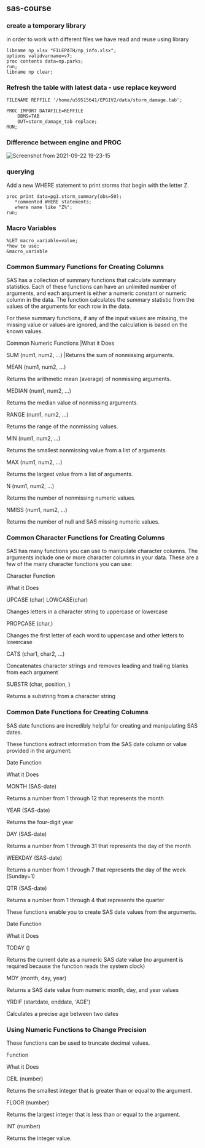 ## sas-course

### create a temporary library 

in order to work with different files we have read and reuse using library
```SAS
libname np xlsx "FILEPATH/np_info.xlsx";
options validvarname=v7;
proc contents data=np.parks;
run;
libname np clear;
```
### Refresh the table with latest data - use replace keyword
```SAS
FILENAME REFFILE '/home/u59515641/EPG1V2/data/storm_damage.tab';

PROC IMPORT DATAFILE=REFFILE
	DBMS=TAB
	OUT=storm_damage_tab replace;
RUN;
```
### Difference between engine and PROC 
![Screenshot from 2021-09-22 19-23-15](https://user-images.githubusercontent.com/33058608/134356915-ff9c89c7-3982-4ae7-83e2-7d2fbb036c05.png)

### querying 
Add a new WHERE statement to print storms that begin with the letter Z. 

```SAS
proc print data=pg1.storm_summary(obs=50);
   *commented WHERE statements;
   where name like "Z%";
run;
```
### Macro Variables 

```SAS
%LET macro_variable=value;
*how to use;
&macro_variable
```

### Common Summary Functions for Creating Columns
SAS has a collection of summary functions that calculate summary statistics. Each of these functions can have an unlimited number of arguments, and each argument is either a numeric constant or numeric column in the data. The function calculates the summary statistic from the values of the arguments for each row in the data.  

For these summary functions, if any of the input values are missing, the missing value or values are ignored, and the calculation is based on the known values.

Common Numeric Functions |What it Does

SUM (num1, num2, ...)    |Returns the sum of nonmissing arguments.

MEAN (num1, num2, ...)

Returns the arithmetic mean (average) of nonmissing arguments.

MEDIAN (num1, num2, ...)

Returns the median value of nonmissing arguments.

RANGE (num1, num2, ...)

Returns the range of the nonmissing values.

MIN (num1, num2, ...)

Returns the smallest nonmissing value from a list of arguments.

MAX (num1, num2, ...)

Returns the largest value from a list of arguments.

N (num1, num2, ...)

Returns the number of nonmissing numeric values.

NMISS (num1, num2, ...)

Returns the number of null and SAS missing numeric values. 


### Common Character Functions for Creating Columns
SAS has many functions you can use to manipulate character columns. The arguments include one or more character columns in your data. These are a few of the many character functions you can use: 

Character Function

What it Does

UPCASE (char)  LOWCASE(char) 

Changes letters in a character string to uppercase or lowercase

PROPCASE (char,<delimiters>) 

Changes the first letter of each word to uppercase and other letters to lowercase

CATS (char1, char2, ...)

Concatenates character strings and removes leading and trailing blanks from each argument

SUBSTR (char, position, <length>)

Returns a substring from a character string

	
### Common Date Functions for Creating Columns
SAS date functions are incredibly helpful for creating and manipulating SAS dates.  

These functions extract information from the SAS date column or value provided in the argument:

Date Function

What it Does

MONTH (SAS-date)

 Returns a number from 1 through 12 that represents the month

YEAR (SAS-date)

 Returns the four-digit year

DAY (SAS-date)

 Returns a number from 1 through 31 that represents the day of the month

WEEKDAY (SAS-date)

 Returns a number from 1 through 7 that represents the day of the week (Sunday=1)

QTR (SAS-date)

 Returns a number from 1 through 4 that represents the quarter

These functions enable you to create SAS date values from the arguments.

 

Date Function

What it Does

TODAY () 

Returns the current date as a numeric SAS date value (no argument is required because the function reads the system clock)

MDY (month, day, year)

 Returns a SAS date value from numeric month, day, and year values

YRDIF (startdate, enddate, 'AGE')

 Calculates a precise age between two dates


### Using Numeric Functions to Change Precision
These functions can be used to truncate decimal values.

Function

What it Does

CEIL (number)

Returns the smallest integer that is greater than or equal to the argument.

FLOOR (number)

Returns the largest integer that is less than or equal to the argument.

INT (number)

Returns the integer value.
